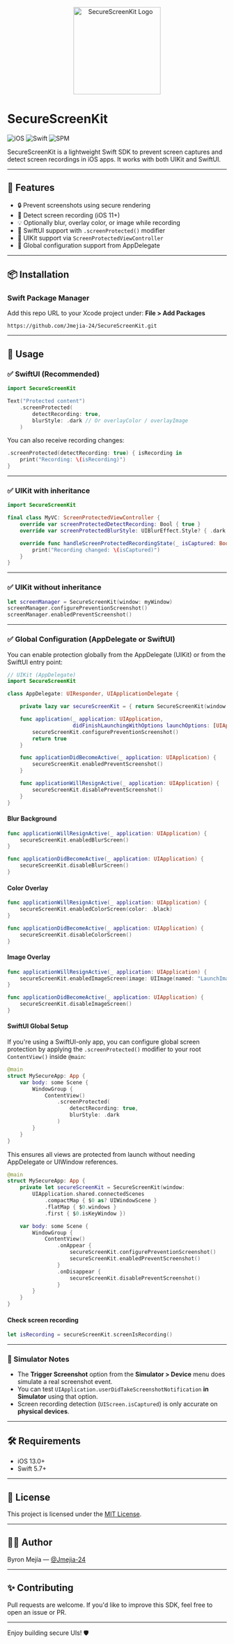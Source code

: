 <p align="center">
  <img src="https://github.com/user-attachments/assets/983c3607-6bd6-4052-b71c-706ba681b37c" alt="SecureScreenKit Logo" width="200" />
</p>

# SecureScreenKit

![iOS](https://img.shields.io/badge/iOS-13.0%2B-blue)
![Swift](https://img.shields.io/badge/Swift-5.7%2B-orange)
![SPM](https://img.shields.io/badge/SwiftPM-compatible-green)

SecureScreenKit is a lightweight Swift SDK to prevent screen captures and detect screen recordings in iOS apps. It works with both UIKit and SwiftUI.

---

## 🚀 Features

- 🔒 Prevent screenshots using secure rendering
- 🎥 Detect screen recording (iOS 11+)
- 💡 Optionally blur, overlay color, or image while recording
- 🧩 SwiftUI support with `.screenProtected()` modifier
- 🧱 UIKit support via `ScreenProtectedViewController`
- 🧰 Global configuration support from AppDelegate

---

## 📦 Installation

### Swift Package Manager

Add this repo URL to your Xcode project under:
**File > Add Packages**

```text
https://github.com/Jmejia-24/SecureScreenKit.git
```

---

## 🧰 Usage

### ✅ SwiftUI (Recommended)

```swift
import SecureScreenKit

Text("Protected content")
    .screenProtected(
        detectRecording: true,
        blurStyle: .dark // Or overlayColor / overlayImage
    )
```

You can also receive recording changes:

```swift
.screenProtected(detectRecording: true) { isRecording in
    print("Recording: \(isRecording)")
}
```

---

### ✅ UIKit with inheritance

```swift
import SecureScreenKit

final class MyVC: ScreenProtectedViewController {
    override var screenProtectedDetectRecording: Bool { true }
    override var screenProtectedBlurStyle: UIBlurEffect.Style? { .dark }

    override func handleScreenProtectedRecordingState(_ isCaptured: Bool) {
        print("Recording changed: \(isCaptured)")
    }
}
```

---

### ✅ UIKit without inheritance

```swift
let screenManager = SecureScreenKit(window: myWindow)
screenManager.configurePreventionScreenshot()
screenManager.enabledPreventScreenshot()
```

---

### ✅ Global Configuration (AppDelegate or SwiftUI)

You can enable protection globally from the AppDelegate (UIKit) or from the SwiftUI entry point:

```swift
// UIKit (AppDelegate)
import SecureScreenKit

class AppDelegate: UIResponder, UIApplicationDelegate {

    private lazy var secureScreenKit = { return SecureScreenKit(window: window) }()

    func application(_ application: UIApplication,
                     didFinishLaunchingWithOptions launchOptions: [UIApplication.LaunchOptionsKey: Any]?) -> Bool {
        secureScreenKit.configurePreventionScreenshot()
        return true
    }

    func applicationDidBecomeActive(_ application: UIApplication) {
        secureScreenKit.enabledPreventScreenshot()
    }

    func applicationWillResignActive(_ application: UIApplication) {
        secureScreenKit.disablePreventScreenshot()
    }
}
```

#### Blur Background
```swift
func applicationWillResignActive(_ application: UIApplication) {
    secureScreenKit.enabledBlurScreen()
}

func applicationDidBecomeActive(_ application: UIApplication) {
    secureScreenKit.disableBlurScreen()
}
```

#### Color Overlay
```swift
func applicationWillResignActive(_ application: UIApplication) {
    secureScreenKit.enabledColorScreen(color: .black)
}

func applicationDidBecomeActive(_ application: UIApplication) {
    secureScreenKit.disableColorScreen()
}
```

#### Image Overlay
```swift
func applicationWillResignActive(_ application: UIApplication) {
    secureScreenKit.enabledImageScreen(image: UIImage(named: "LaunchImage"))
}

func applicationDidBecomeActive(_ application: UIApplication) {
    secureScreenKit.disableImageScreen()
}
```

#### SwiftUI Global Setup
If you're using a SwiftUI-only app, you can configure global screen protection by applying the `.screenProtected()` modifier to your root `ContentView()` inside `@main`:

```swift
@main
struct MySecureApp: App {
    var body: some Scene {
        WindowGroup {
            ContentView()
                .screenProtected(
                    detectRecording: true,
                    blurStyle: .dark
                )
        }
    }
}
```

This ensures all views are protected from launch without needing AppDelegate or UIWindow references.
```swift
@main
struct MySecureApp: App {
    private let secureScreenKit = SecureScreenKit(window:
        UIApplication.shared.connectedScenes
            .compactMap { $0 as? UIWindowScene }
            .flatMap { $0.windows }
            .first { $0.isKeyWindow })

    var body: some Scene {
        WindowGroup {
            ContentView()
                .onAppear {
                    secureScreenKit.configurePreventionScreenshot()
                    secureScreenKit.enabledPreventScreenshot()
                }
                .onDisappear {
                    secureScreenKit.disablePreventScreenshot()
                }
        }
    }
}
```

#### Check screen recording
```swift
let isRecording = secureScreenKit.screenIsRecording()
```

---

### 🧪 Simulator Notes

- The **Trigger Screenshot** option from the **Simulator > Device** menu does simulate a real screenshot event.
- You can test `UIApplication.userDidTakeScreenshotNotification` **in Simulator** using that option.
- Screen recording detection (`UIScreen.isCaptured`) is only accurate on **physical devices**.

---

## 🛠 Requirements

- iOS 13.0+
- Swift 5.7+

---

## 📄 License

This project is licensed under the [MIT License](./LICENSE).

---

## 👨‍💻 Author

Byron Mejía — [@Jmejia-24](https://github.com/Jmejia-24)

---

## ✨ Contributing

Pull requests are welcome. If you'd like to improve this SDK, feel free to open an issue or PR.

---

Enjoy building secure UIs! 🛡️
